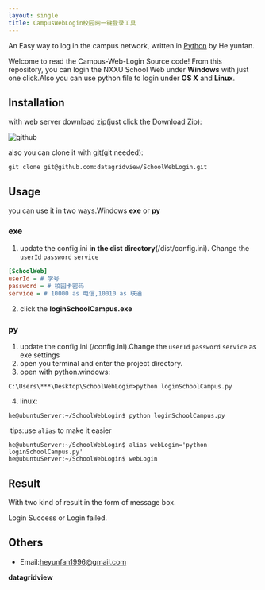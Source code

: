 ```yaml
---
layout: single
title: CampusWebLogin校园网一键登录工具
---
```


An Easy way to log in the campus network, written in [Python](https://www.python.org/)  by He yunfan.

Welcome to read the Campus-Web-Login Source code! From this repository, you can login the NXXU School Web under **Windows** with just one click.Also you can use python file to login under **OS X** and **Linux**.

## Installation

with web server download zip(just click the Download Zip):

![github](/download.png)

also you can clone it with git(git needed):

```git
git clone git@github.com:datagridview/SchoolWebLogin.git
```

## Usage

you can use it in two ways.Windows **exe** or **py**

### exe

1. update the config.ini **in the dist directory**(/dist/config.ini). Change the `userId`  `password`  `service`


```ini
[SchoolWeb]
userId = # 学号
password = # 校园卡密码
service = # 10000 as 电信,10010 as 联通
```

2. click the **loginSchoolCampus.exe**
### py

1. update the config.ini (/config.ini).Change the `userId`  `password`  `service`  as exe settings
2. open you terminal and enter the project directory.
3. open with python.windows:

```
C:\Users\***\Desktop\SchoolWebLogin>python loginSchoolCampus.py
```

4. linux:
```shell
he@ubuntuServer:~/SchoolWebLogin$ python loginSchoolCampus.py
```

​	tips:use `alias` to make it easier

```shell
he@ubuntuServer:~/SchoolWebLogin$ alias webLogin='python loginSchoolCampus.py'
he@ubuntuServer:~/SchoolWebLogin$ webLogin
```

## Result

With two kind of result in the form of message box.

Login Success or Login failed.

## Others

* Email:[heyunfan1996@gmail.com](mailto:heyunfan1996@gmail.com)



**datagridview**